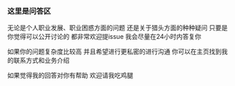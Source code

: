 ### 这里是问答区
无论是个人职业发展、职业困惑方面的问题
还是关于猎头方面的种种疑问
只要是你觉得可以公开讨论的
都非常欢迎提issue
我会尽量在24小时内答复你

如果你的问题复杂度比较高
并且希望进行更私密的进行沟通
你可以在主页找到我的联系方式和业务介绍




如果觉得我的回答对你有帮助
欢迎请我吃鸡腿
